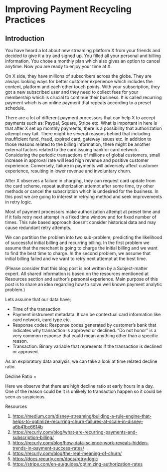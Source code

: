 # Improving Payment Recycling Practices

## Introduction

You have heard a lot about new streaming platform X from your friends and decided to give it a try and signed up. You filled all your personal and billing information. You chose a monthly plan which also gives an option to cancel anytime. Now you are ready to enjoy your time at X.

On X side, they have millions of subscribers across the globe. They are always looking ways for better customer experience which includes the content, platform and each other touch points. With your subscription, they got a new subscribed user and they need to collect fees for your membership which is crucial to continue their business. It is called recurring payment which is an online payment that repeats according to a preset schedule. 

There are a lot of different payment processors that can help X to accept payments such as: Paypal, Square, Stripe etc. What is important in here is that after X set up monthly payments, there is a possibility that authorization attempt may fail. There might be several reasons behind that including insufficient fund, fraud, expired card, gateway issues etc. In addition to those reasons related to the billing information, there might be another external factors related to the card issuing bank or card network. Considering the periodic transactions of millions of global customers, small increase in approval rate will lead high revenue and positive customer experience. Conversely, failure in payments will adversely affect customer experience, resulting in lower revenue and involuntary churn.

After X observes a failure in charging, they can request card update from the card scheme, repeat authorization attempt after some time, try other methods or cancel the subscription which is undesired for the business. In this post we are going to interest in retrying method and seek improvements in retry logic.

Most of payment processors make authorization attempt at preset time and if it fails retry next attempt in a fixed time window and for fixed number of times. This rule based approach doesn’t consider historical data and may cause redundant retry attempts. 

We can partition the problem into two sub-problem; predicting the likelihood of successful initial billing and recurring billing. In the first problem we assume that the merchant is going to charge the initial billing and we want to find the best time to charge. In the second problem, we assume that initial billing failed and we want to retry next attempt at the best time.

(Please consider that this blog post is not written by a Subject-matter expert. All shared information is based on the resources mentioned at Resources section and author’s personal experience. Main purpose of this post is to share an idea regarding how to solve well known payment analytic problem.)

Lets assume that our data have;
- Time of the transaction
- Payment instrument metadata: It can be contextual card information like card network, card type etc.
- Response codes:  Response codes generated by customer’s bank that indicates why transaction is approved or declined. “Do not honor” is a very common response that could mean anything other than a specific reason.
- Transaction: Binary variable that represents if the transaction is declined or approved.

As an exploratory data analysis, we can take a look at time related decline ratio.

Decline Ratio = 



Here we observe that there are high decline ratio at early hours in a day. One of the reason could be it is unlikely to transaction happen so it could be seen as suspicious.



Resources
1) https://medium.com/disney-streaming/building-a-rule-engine-that-helps-to-optimize-recurring-churn-failures-at-scale-in-disney-a6b41bc6614b
2) https://recurly.com/blog/what-are-recurring-payments-and-subscription-billing/
3) https://recurly.com/blog/how-data-science-work-reveals-hidden-trends-in-payment-success-rates/
4) https://recurly.com/blog/the-real-meaning-of-churn/
5) https://docs.recurly.com/docs/retry-logic
6) https://stripe.com/en-au/guides/optimizing-authorization-rates
